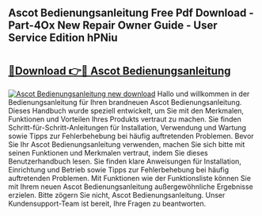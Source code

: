## Ascot Bedienungsanleitung Free Pdf Download - Part-4Ox New Repair Owner Guide - User Service Edition hPNiu

# <h2><a href="http://df5bdsl.blite.top/?on=Ascot+Bedienungsanleitung">🔗Download 👉🔴 Ascot Bedienungsanleitung</a></h2>

[![Ascot Bedienungsanleitung new download](https://i.imgur.com/lujVjoI.png)](http://df5bdsl.blite.top/?on=Ascot+Bedienungsanleitung)
Hallo und willkommen in der Bedienungsanleitung für Ihren brandneuen Ascot Bedienungsanleitung. Dieses Handbuch wurde speziell entwickelt, um Sie mit den Merkmalen, Funktionen und Vorteilen Ihres Produkts vertraut zu machen. Sie finden Schritt-für-Schritt-Anleitungen für Installation, Verwendung und Wartung sowie Tipps zur Fehlerbehebung bei häufig auftretenden Problemen. Bevor Sie Ihr Ascot Bedienungsanleitung verwenden, machen Sie sich bitte mit seinen Funktionen und Merkmalen vertraut, indem Sie dieses Benutzerhandbuch lesen. Sie finden klare Anweisungen für Installation, Einrichtung und Betrieb sowie Tipps zur Fehlerbehebung bei häufig auftretenden Problemen. Mit Funktionen wie der Funktionsliste können Sie mit Ihrem neuen Ascot Bedienungsanleitung außergewöhnliche Ergebnisse erzielen. Bitte zögern Sie nicht, Ascot Bedienungsanleitung. Unser Kundensupport-Team ist bereit, Ihre Fragen zu beantworten.
